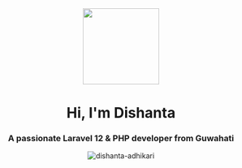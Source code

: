 <div align="center">
  <img height="150" src="https://media.giphy.com/media/M9gbBd9nbDrOTu1Mqx/giphy.gif"  />
</div>
<h1 align="center">Hi, I'm Dishanta</h1>
<h3 align="center">A passionate Laravel 12 & PHP developer from Guwahati</h3>

<p align="center"> <img src="https://komarev.com/ghpvc/?username=dishanta-adhikari&label=Profile%20views&color=0e75b6&style=flat" alt="dishanta-adhikari" /> </p>
